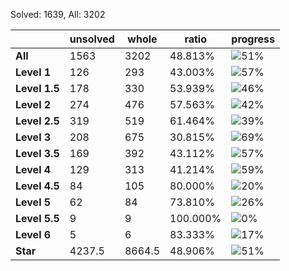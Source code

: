 Solved: 1639, All: 3202

| |unsolved|whole|ratio|progress|
|----|----|----|----|----|
|**All**| 1563 | 3202 | 48.813%| ![51%](https://progress-bar.xyz/51?title=All) |
|**Level 1**| 126 | 293 | 43.003%| ![57%](https://progress-bar.xyz/57?title=All) |
|**Level 1.5**| 178 | 330 | 53.939%| ![46%](https://progress-bar.xyz/46?title=All) |
|**Level 2**| 274 | 476 | 57.563%| ![42%](https://progress-bar.xyz/42?title=All) |
|**Level 2.5**| 319 | 519 | 61.464%| ![39%](https://progress-bar.xyz/39?title=All) |
|**Level 3**| 208 | 675 | 30.815%| ![69%](https://progress-bar.xyz/69?title=All) |
|**Level 3.5**| 169 | 392 | 43.112%| ![57%](https://progress-bar.xyz/57?title=All) |
|**Level 4**| 129 | 313 | 41.214%| ![59%](https://progress-bar.xyz/59?title=All) |
|**Level 4.5**| 84 | 105 | 80.000%| ![20%](https://progress-bar.xyz/20?title=All) |
|**Level 5**| 62 | 84 | 73.810%| ![26%](https://progress-bar.xyz/26?title=All) |
|**Level 5.5**| 9 | 9 | 100.000%| ![0%](https://progress-bar.xyz/0?title=All) |
|**Level 6**| 5 | 6 | 83.333%| ![17%](https://progress-bar.xyz/17?title=All) |
|**Star**|4237.5 | 8664.5 |48.906%| ![51%](https://progress-bar.xyz/51?title=All) |
